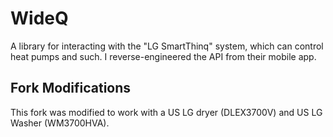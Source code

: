 WideQ
=====

A library for interacting with the "LG SmartThinq" system, which can control heat pumps and such. I reverse-engineered the API from their mobile app.

Fork Modifications
------------------

This fork was modified to work with a US LG dryer (DLEX3700V) and US LG Washer
(WM3700HVA).
